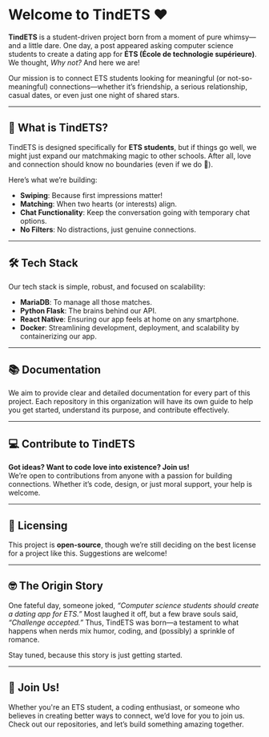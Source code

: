 # Welcome to TindETS ❤️

**TindETS** is a student-driven project born from a moment of pure whimsy—and a little dare. One day, a post appeared asking computer science students to create a dating app for **ÉTS (École de technologie supérieure)**. We thought, *Why not?* And here we are!

Our mission is to connect ETS students looking for meaningful (or not-so-meaningful) connections—whether it’s friendship, a serious relationship, casual dates, or even just one night of shared stars. 

---

## 🚀 What is TindETS?

TindETS is designed specifically for **ETS students**, but if things go well, we might just expand our matchmaking magic to other schools. After all, love and connection should know no boundaries (even if we do 👀).

Here’s what we’re building:
- **Swiping**: Because first impressions matter!
- **Matching**: When two hearts (or interests) align.
- **Chat Functionality**: Keep the conversation going with temporary chat options.
- **No Filters**: No distractions, just genuine connections.

---

## 🛠️ Tech Stack

Our tech stack is simple, robust, and focused on scalability:
- **MariaDB**: To manage all those matches.
- **Python Flask**: The brains behind our API.
- **React Native**: Ensuring our app feels at home on any smartphone.
- **Docker**: Streamlining development, deployment, and scalability by containerizing our app.

---

## 📚 Documentation

We aim to provide clear and detailed documentation for every part of this project. Each repository in this organization will have its own guide to help you get started, understand its purpose, and contribute effectively.

---

## 💻 Contribute to TindETS

**Got ideas? Want to code love into existence? Join us!**  
We’re open to contributions from anyone with a passion for building connections. Whether it’s code, design, or just moral support, your help is welcome.

---

## 📜 Licensing

This project is **open-source**, though we’re still deciding on the best license for a project like this. Suggestions are welcome!

---

## 🤓 The Origin Story

One fateful day, someone joked, *“Computer science students should create a dating app for ETS.”* Most laughed it off, but a few brave souls said, *“Challenge accepted.”* Thus, TindETS was born—a testament to what happens when nerds mix humor, coding, and (possibly) a sprinkle of romance. 

Stay tuned, because this story is just getting started.

---

## 🌟 Join Us!

Whether you're an ETS student, a coding enthusiast, or someone who believes in creating better ways to connect, we’d love for you to join us. Check out our repositories, and let’s build something amazing together.
